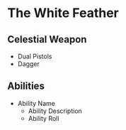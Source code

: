 # The White Feather

## Celestial Weapon
- Dual Pistols
- Dagger

## Abilities
- Ability Name
    - Ability Description
    - Ability Roll